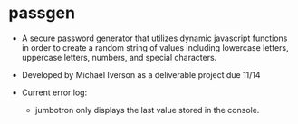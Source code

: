 # passgen

* A secure password generator that utilizes dynamic javascript functions in order to create a random string of values including lowercase letters, uppercase letters, numbers, and special characters.

* Developed by Michael Iverson as a deliverable project due 11/14

* Current error log:
    * jumbotron only displays the last value stored in the console.